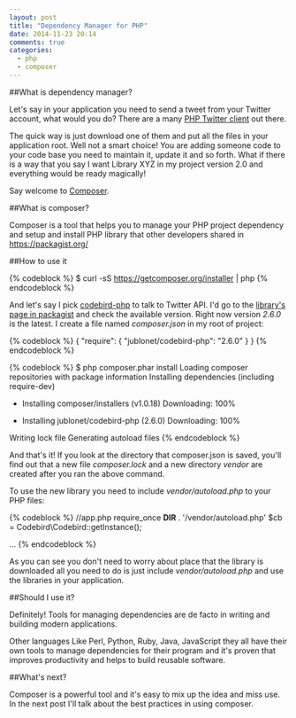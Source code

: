 ```yaml
---
layout: post
title: "Dependency Manager for PHP"
date: 2014-11-23 20:14
comments: true
categories:
  - php
  - composer
---
```


##What is dependency manager?

Let's say in your application you need to send a tweet from your Twitter account, what would you do? There are a many [PHP Twitter client](https://dev.twitter.com/overview/api/twitter-libraries#php) out there.

The quick way is just download one of them and put all the files in your application root. Well not a smart choice! You are adding someone code to your code base you need to maintain it, update it and so forth. What if there is a way that you say I want Library XYZ in my project version 2.0 and everything would be ready magically!

Say welcome to [Composer](https://getcomposer.org/).



<!-- more -->

##What is composer?

Composer is a tool that helps you to manage your PHP project dependency and setup and install PHP library that other developers shared in https://packagist.org/


##How to use it

{% codeblock %}
$ curl -sS https://getcomposer.org/installer | php
{% endcodeblock %}

And let's say I pick [codebird-php](https://packagist.org/packages/jublonet/codebird-php) to talk to Twitter API. I'd go to the [library's page in packagist](https://packagist.org/packages/jublonet/codebird-php) and check the available version. Right now version _2.6.0_ is the latest. I create a file named _composer.json_ in my root of project:

{% codeblock %}
{
    "require": {
        "jublonet/codebird-php": "2.6.0"
    }
}
{% endcodeblock %}



{% codeblock %}
$ php composer.phar install
Loading composer repositories with package information
Installing dependencies (including require-dev)
  - Installing composer/installers (v1.0.18)
    Downloading: 100%

  - Installing jublonet/codebird-php (2.6.0)
    Downloading: 100%

Writing lock file
Generating autoload files
{% endcodeblock %}


And that's it! If you look at the directory that composer.json is saved, you'll find out that a new file *composer.lock* and a new directory *vendor* are created after you ran the above command.

To use the new library you need to include _vendor/autoload.php_ to your PHP files:

{% codeblock %}
//app.php
require_once __DIR__ . '/vendor/autoload.php'
$cb = Codebird\Codebird::getInstance();

...
{% endcodeblock %}

As you can see you don't need to worry about place that the library is downloaded all you need to do is just include _vendor/autoload.php_ and use the libraries in your application.


##Should I use it?

Definitely! Tools for managing dependencies are de facto in writing and building modern applications.

Other languages Like Perl, Python, Ruby, Java, JavaScript they all have their own tools to manage dependencies for their program and it's proven that improves productivity and helps to build reusable software.


##What's next?

Composer is a powerful tool and it's easy to mix up the idea and miss use. In the next post I'll talk about the best practices in using composer.
